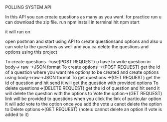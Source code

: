POLLING SYSTEM API


In this API you can create questions as many as you want.
for practice run u can download the zip file.
run npm install in terminal
hit npm start

it will run on
[](http://localhost:3000)

open postman and start using API to create questionsand options and also u can vote to the questions as well and you ca delete the  questions and options  using this project


To create questions ->use(POST REQUEST) [](http://localhost:3000/questions/create) u have to write question in body-> raw ->JSON format
To create options ->(POST REQUEST) [](http://localhost:3000/questions/:id/options/create) get the id of a question where you want hte options to be created and create options using body->raw->JSON format
To get questions ->(GET REQUEST) [](http://localhost:3000/questions/:id) get the id of question and hit send it will get the question with provided options
To delete questions->(DELETE REQUEST) [](http://localhost:3000/questions/:id/delete) get the id of question and hit send it will delete the question with the options
to Vote the option->(GET REQUEST) [](http://localhost:3000/options/:id/add_vote ) link will be provided to questions when you click the link of particular option it will add vote to the option once you add the vote u canot delete the option
to Delete options->(GET REQUEST)[](http://localhost:3000/options/:id/delete ) (note:u cannot delete an option if vote is added to it)


